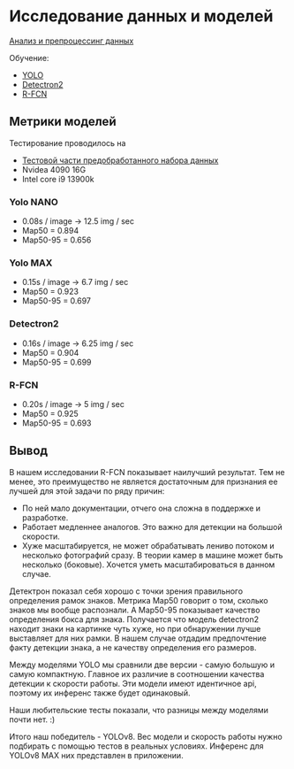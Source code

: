 # Исследование данных и моделей

[Анализ и препроцессинг данных](./preprocess.ipynb)

Обучение:
- [YOLO](./yolo/train_yolo.ipynb)
- [Detectron2](./Detectron2/Readme.md)
- [R-FCN](./r-fcn/rfcn-pretrained.ipynb)

## Метрики моделей

Тестирование проводилось на
- [Тестовой части предобработанного набора данных](https://disk.yandex.ru/d/PcaXzpNr3IUsRg)
- Nvidea 4090 16G
- Intel core i9 13900k

### Yolo NANO

- 0.08s / image -> 12.5 img / sec
- Map50 = 0.894
- Map50-95 = 0.656

### Yolo MAX

- 0.15s / image -> 6.7 img / sec
- Map50 = 0.923
- Map50-95 = 0.697

### Detectron2

- 0.16s / image -> 6.25 img / sec
- Map50 = 0.904
- Map50-95 = 0.699

### R-FCN

- 0.20s / image -> 5 img / sec
- Map50 = 0.925
- Map50-95 = 0.693

## Вывод

В нашем исследовании R-FCN показывает наилучший результат. Тем не менее, это преимущество не является достаточным для признания ее лучшей для этой задачи по ряду причин:
- По ней мало документации, отчего она сложна в поддержке и разработке.
- Работает медленнее аналогов. Это важно для детекции на большой скорости.
- Хуже масштабируется, не может обрабатывать лениво потоком и несколько фотографий сразу. В теории камер в машине может быть несколько (боковые). Хочется уметь масштабироваться в данном случае.

Детектрон показал себя хорошо с точки зрения правильного определения рамок знаков. Метрика Map50 говорит о том, сколько знаков мы вообще распознали. А Map50-95 показывает качество определения бокса для знака. Получается что модель detectron2 находит знаки на картинке чуть хуже, но при обнаружении лучше выставляет для них рамки. В нашем случае отдадим предпочтение факту детекции знака, а не качеству определения его размеров.

Между моделями YOLO мы сравнили две версии - самую большую и самую компактную. Главное их различие в соотношении качества детекции к скорости работы. Эти модели имеют идентичное api, поэтому их инференс также будет одинаковый.

Наши любительские тесты показали, что разницы между моделями почти нет. :)

Итого наш победитель - YOLOv8. Вес модели и скорость работы нужно подбирать с помощью тестов в реальных условиях.
Инференс для YOLOv8 MAX них представлен в приложении.
